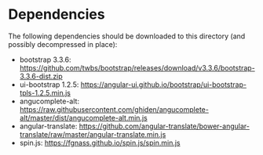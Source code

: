 Dependencies
============

The following dependencies should be downloaded to this directory (and possibly decompressed in place):

* bootstrap 3.3.6: https://github.com/twbs/bootstrap/releases/download/v3.3.6/bootstrap-3.3.6-dist.zip
* ui-bootstrap 1.2.5: https://angular-ui.github.io/bootstrap/ui-bootstrap-tpls-1.2.5.min.js
* angucomplete-alt: https://raw.githubusercontent.com/ghiden/angucomplete-alt/master/dist/angucomplete-alt.min.js
* angular-translate: https://github.com/angular-translate/bower-angular-translate/raw/master/angular-translate.min.js
* spin.js: https://fgnass.github.io/spin.js/spin.min.js